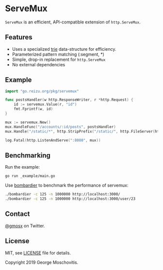 # ServeMux

`ServeMux` is an efficient, API-compatible extension of `http.ServeMux`.

## Features

* Uses a specialized [trie](https://en.wikipedia.org/wiki/Trie) data-structure for efficiency.
* Parameterized pattern matching (:segment, *)
* Simple, drop-in replacement for `http.ServeMux`
* No external dependencies

## Example

```go
import "go.reizu.org/pkg/servemux"

func postsHandler(w http.ResponseWriter, r *http.Request) {
    id := servemux.Value(r, "id")
    fmt.Fprintf(w, id)
}

mux := servemux.New()
mux.HandleFunc("/accounts/:id/posts", postsHandler)
mux.Handle("/static/*", http.StripPrefix("/static/", http.FileServer(http.Dir("./static"))))

log.Fatal(http.ListenAndServe(":8080", mux))
```

## Benchmarking

Run the example:

```sh
go run _example/main.go
```

Use [bombardier](https://github.com/codesenberg/bombardier) to benchmark the performance of servemux:

```sh
./bombardier -c 125 -n 1000000 http://localhost:3000/
./bombardier -c 125 -n 1000000 http://localhost:3000/user/23
```

## Contact

[@gmosx](https://twitter.com/gmosx) on Twitter.

## License

MIT, see [LICENSE](./LICENSE) file for details.

Copyright 2019 George Moschovitis.
